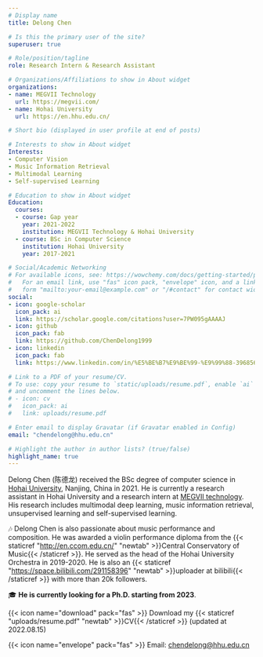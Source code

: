 ```yaml
---
# Display name
title: Delong Chen

# Is this the primary user of the site?
superuser: true

# Role/position/tagline
role: Research Intern & Research Assistant

# Organizations/Affiliations to show in About widget
organizations:
- name: MEGVII Technology
  url: https://megvii.com/
- name: Hohai University
  url: https://en.hhu.edu.cn/

# Short bio (displayed in user profile at end of posts)

# Interests to show in About widget
Interests:
- Computer Vision
- Music Information Retrieval
- Multimodal Learning
- Self-supervised Learning

# Education to show in About widget
Education:
  courses:
  - course: Gap year
    year: 2021-2022
    institution: MEGVII Technology & Hohai University
  - course: BSc in Computer Science
    institution: Hohai University
    year: 2017-2021

# Social/Academic Networking
# For available icons, see: https://wowchemy.com/docs/getting-started/page-builder/#icons
#   For an email link, use "fas" icon pack, "envelope" icon, and a link in the
#   form "mailto:your-email@example.com" or "/#contact" for contact widget.
social:
- icon: google-scholar 
  icon_pack: ai
  link: https://scholar.google.com/citations?user=7PW095gAAAAJ
- icon: github
  icon_pack: fab
  link: https://github.com/ChenDelong1999
- icon: linkedin
  icon_pack: fab
  link: https://www.linkedin.com/in/%E5%BE%B7%E9%BE%99-%E9%99%88-39685615b

# Link to a PDF of your resume/CV.
# To use: copy your resume to `static/uploads/resume.pdf`, enable `ai` icons in `params.toml`, 
# and uncomment the lines below.
# - icon: cv
#   icon_pack: ai
#   link: uploads/resume.pdf

# Enter email to display Gravatar (if Gravatar enabled in Config)
email: "chendelong@hhu.edu.cn"

# Highlight the author in author lists? (true/false)
highlight_name: true
---
```


Delong Chen (陈德龙) received the BSc degree of computer science in [Hohai University](https://en.hhu.edu.cn/), Nanjing, China in 2021. 
He is currently a research assistant in Hohai University and a research intern at [MEGVII technology](https://en.megvii.com). 
His research includes multimodal deep learning, music information retrieval, unsupervised learning and self-supervised learning. 

🎶 Delong Chen is also passionate about music performance and composition. He was awarded a violin performance diploma from the {{< staticref "http://en.ccom.edu.cn/" "newtab" >}}Central Conservatory of Music{{< /staticref >}}. 
He served as the head of the Hohai University Orchestra in 2019-2020. 
He is also an {{< staticref "https://space.bilibili.com/291158396" "newtab" >}}uploader at bilibili{{< /staticref >}} with more than 20k followers.

🎓 **He is currently looking for a Ph.D. starting from 2023**.

{{< icon name="download" pack="fas" >}} Download my {{< staticref "uploads/resume.pdf" "newtab" >}}CV{{< /staticref >}} (updated at 2022.08.15)

{{< icon name="envelope" pack="fas" >}} Email: chendelong@hhu.edu.cn

